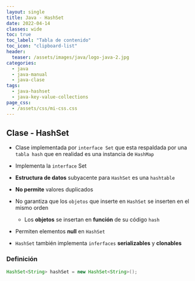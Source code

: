 ```yaml
---
layout: single
title: Java - HashSet
date: 2022-04-14
classes: wide
toc: true
toc_label: "Tabla de contenido"
toc_icon: "clipboard-list"
header:
  teaser: /assets/images/java/logo-java-2.jpg
categories:
  - java
  - java-manual
  - java-clase
tags:
  - java-hashset
  - java-key-value-collections 
page_css: 
  - /assets/css/mi-css.css
---
```


## Clase - HashSet

* Clase implementada por ``interface Set`` que esta respaldada por una ``tabla hash`` que en realidad es una instancia de ``HashMap``

* Implementa la ``interface`` Set

* **Estructura de datos** subyacente para ``HashSet`` es una ``hashtable``

* **No permite** valores duplicados

* No garantiza que los ``objetos`` que inserte en ``HashSet`` se inserten en el mismo orden
  * Los **objetos** se insertan en **función** de su código ``hash``

* Permiten elementos **null** en ``HashSet``

* ``HashSet`` también implementa ``inferfaces`` **serializables** y **clonables**

### Definición

```java
HashSet<String> hashSet = new HashSet<String>();
```
